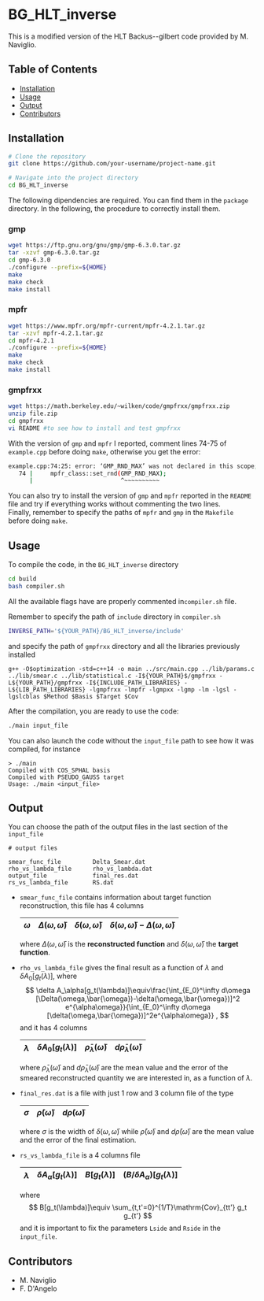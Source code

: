 # BG_HLT_inverse

This is a modified version of the HLT Backus--gilbert code provided by M. Naviglio.

## Table of Contents
- [Installation](#installation)
- [Usage](#usage)
- [Output](#output)
- [Contributors](#contributors)

## Installation <a name="installation"></a>
```bash
# Clone the repository
git clone https://github.com/your-username/project-name.git

# Navigate into the project directory
cd BG_HLT_inverse
```
The following dipendencies are required. You can find them in the `package` directory. In the following, the procedure to correctly install them.
### gmp 
```bash
wget https://ftp.gnu.org/gnu/gmp/gmp-6.3.0.tar.gz
tar -xzvf gmp-6.3.0.tar.gz
cd gmp-6.3.0
./configure --prefix=${HOME}
make
make check
make install
```
### mpfr
```bash 
wget https://www.mpfr.org/mpfr-current/mpfr-4.2.1.tar.gz
tar -xzvf mpfr-4.2.1.tar.gz
cd mpfr-4.2.1
./configure --prefix=${HOME}
make
make check
make install
```
### gmpfrxx
```bash
wget https://math.berkeley.edu/~wilken/code/gmpfrxx/gmpfrxx.zip
unzip file.zip
cd gmpfrxx
vi README #to see how to install and test gmpfrxx 
```
With the version of `gmp` and `mpfr` I reported, comment lines 74-75 of `example.cpp` before doing `make`, otherwise you get the error:
```bash
example.cpp:74:25: error: ‘GMP_RND_MAX’ was not declared in this scope; did you mean ‘GMP_RNDD’?
   74 |     mpfr_class::set_rnd(GMP_RND_MAX);
      |                         ^~~~~~~~~~~
```
You can also try to install the version of `gmp` and `mpfr` reported in the `README` file and try if everything works without commenting the two lines.  
Finally, remember to specify the paths of `mpfr` and `gmp` in the `Makefile` before doing `make`.
## Usage <a name="usage"></a>
To compile the code, in the `BG_HLT_inverse` directory
```bash
cd build
bash compiler.sh
```
All the available flags have are properly commented in`compiler.sh` file.  

Remember to specify the path of `include` directory in `compiler.sh`
```bash
INVERSE_PATH='${YOUR_PATH}/BG_HLT_inverse/include'
```
and specify the path of `gmpfrxx` directory and all the libraries previously installed
```
g++ -O$optimization -std=c++14 -o main ../src/main.cpp ../lib/params.c ../lib/smear.c ../lib/statistical.c -I${YOUR_PATH}$/gmpfrxx -L${YOUR_PATH}/gmpfrxx -I${INCLUDE_PATH_LIBRARIES} -L${LIB_PATH_LIBRARIES} -lgmpfrxx -lmpfr -lgmpxx -lgmp -lm -lgsl -lgslcblas $Method $Basis $Target $Cov

```
After the compilation, you are ready to use the code:
```bash
./main input_file
```
You can also launch the code without the `input_file` path to see how it was compiled, for instance
```
> ./main
Compiled with COS_SPHAL basis
Compiled with PSEUDO_GAUSS target
Usage: ./main <input_file>
```
## Output <a name="output"></a>
You can choose the path of the output files in the last section of the `input_file`
```
# output files

smear_func_file         Delta_Smear.dat                     
rho_vs_lambda_file      rho_vs_lambda.dat         
output_file             final_res.dat                
rs_vs_lambda_file       RS.dat                              

```
   -  `smear_func_file` contains information about target function reconstruction, this file has 4 columns 
      <div align="center">

      | $\omega$ |$\Delta(\omega,\bar{\omega})$ | $\delta(\omega,\bar{\omega})$ |$\delta(\omega,\bar{\omega})-\Delta(\omega,\bar{\omega})$|
      |-----------|-----------|-----------|-----------|

      </div>

      where $\Delta(\omega,\bar{\omega})$ is the __reconstructed function__ and $\delta(\omega,\bar{\omega})$ the __target function__.

   -  `rho_vs_lambda_file` gives the final result as a function of $\lambda$ and $\delta A_0[g_t(\lambda)]$, where 
      $$
      \delta A_\alpha[g_t(\lambda)]\equiv\frac{\int_{E_0}^\infty d\omega [\Delta(\omega,\bar{\omega})-\delta(\omega,\bar{\omega})]^2 e^{\alpha\omega}}{\int_{E_0}^\infty d\omega [\delta(\omega,\bar{\omega})]^2e^{\alpha\omega}} ,
      $$
      and it has 4 columns  
      <div align="center">

      | $\lambda$ |$\delta A_0[g_t(\lambda)]$ | $\bar{\rho}_\lambda(\bar{\omega})$ |$d\bar{\rho}_\lambda(\bar{\omega})$|
      |-----------|-----------|-----------|-----------| 

      </div>

      where $\bar{\rho}_\lambda(\bar{\omega})$ and $d\bar{\rho}_\lambda(\bar{\omega})$ are the mean value and the error of the smeared reconstructed quantity we are interested in, as a function of $\lambda$.

   - `final_res.dat` is a file with just 1 row and 3 column file of the type
      <div align="center">

      | $\sigma$ |$\bar{\rho}(\bar{\omega})$ | $d\bar{\rho}(\bar{\omega})$ |
      |-----------|-----------|-----------|

      </div>

      where $\sigma$ is the width of $\delta(\omega,\bar{\omega})$ while $\bar{\rho}(\bar{\omega})$ and $d\bar{\rho}(\bar{\omega})$ are the mean value and the error of the final estimation.
   - `rs_vs_lambda_file` is a 4 columns file
      <div align="center">

      | $\lambda$ |$\delta A_\alpha[g_t(\lambda)]$ | $B[g_t(\lambda)]$ |$(B / \delta A_\alpha) [g_t(\lambda)]$|
      |-----------|-----------|-----------|-----------| 

      </div>

      where
      $$
      B[g_t(\lambda)]\equiv \sum_{t,t'=0}^{1/T}\mathrm{Cov}_{tt'} g_t g_{t'}
      $$
      and it is important to fix the parameters `Lside` and `Rside` in the `input_file`.

## Contributors <a name="contributors"></a>
 - M. Naviglio
 - F. D'Angelo
